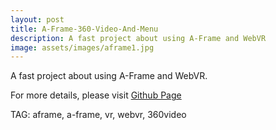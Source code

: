 ```yaml
---
layout: post
title: A-Frame-360-Video-And-Menu
description: A fast project about using A-Frame and WebVR
image: assets/images/aframe1.jpg
---
```


A fast project about using A-Frame and WebVR. 

For more details, please visit [Github Page](https://borgmon.github.io/A-Frame-360-Video-And-Menu/)


TAG: aframe, a-frame, vr, webvr, 360video
